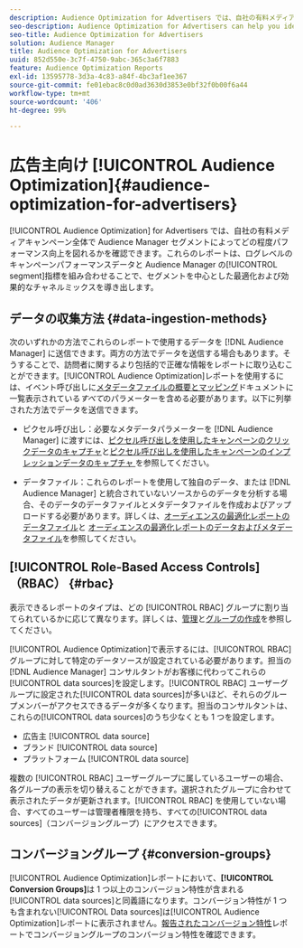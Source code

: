 ```yaml
---
description: Audience Optimization for Advertisers では、自社の有料メディアキャンペーン全体で Audience Manager セグメントによってどの程度パフォーマンス向上を図れるかを確認できます。これらのレポートは、ログレベルのキャンペーンパフォーマンスデータと Audience Manager のセグメント指標を組み合わせることで、セグメントを中心とした最適化および効果的なチャネルミックスを導き出します。
seo-description: Audience Optimization for Advertisers can help you identify potential performance opportunities for Audience Manager segments across your paid media campaigns. These reports combine log-level campaign performance data with Audience Manager segment metrics to inform segment-centric optimizations and an effective channel mix.
seo-title: Audience Optimization for Advertisers
solution: Audience Manager
title: Audience Optimization for Advertisers
uuid: 852d550e-3c7f-4750-9abc-365c3a6f7883
feature: Audience Optimization Reports
exl-id: 13595778-3d3a-4c83-a84f-4bc3af1ee367
source-git-commit: fe01ebac8c0d0ad3630d3853e0bf32f0b00f6a44
workflow-type: tm+mt
source-wordcount: '406'
ht-degree: 99%

---
```


# 広告主向け [!UICONTROL Audience Optimization]{#audience-optimization-for-advertisers}

[!UICONTROL Audience Optimization] for Advertisers では、自社の有料メディアキャンペーン全体で Audience Manager セグメントによってどの程度パフォーマンス向上を図れるかを確認できます。これらのレポートは、ログレベルのキャンペーンパフォーマンスデータと Audience Manager の[!UICONTROL segment]指標を組み合わせることで、セグメントを中心とした最適化および効果的なチャネルミックスを導き出します。

## データの収集方法 {#data-ingestion-methods}

次のいずれかの方法でこれらのレポートで使用するデータを [!DNL Audience Manager] に送信できます。両方の方法でデータを送信する場合もあります。そうすることで、訪問者に関するより包括的で正確な情報をレポートに取り込むことができます。[!UICONTROL Audience Optimization]レポートを使用するには、イベント呼び出しに[メタデータファイルの概要とマッピング](../../../reporting/audience-optimization-reports/metadata-files-intro/metadata-file-overview.md)ドキュメントに一覧表示されている&#x200B;*すべて*&#x200B;のパラメーターを含める必要があります。以下に列挙された方法でデータを送信できます。

* ピクセル呼び出し：必要なメタデータパラメーターを [!DNL Audience Manager] に渡すには、[ピクセル呼び出しを使用したキャンペーンのクリックデータのキャプチャ](../../../integration/media-data-integration/click-data-pixels.md)と[ピクセル呼び出しを使用したキャンペーンのインプレッションデータのキャプチャ ](../../../integration/media-data-integration/impression-data-pixels.md)を参照してください。

* データファイル：これらのレポートを使用して独自のデータ、または [!DNL Audience Manager] と統合されていないソースからのデータを分析する場合、そのデータのデータファイルとメタデータファイルを作成およびアップロードする必要があります。詳しくは、[オーディエンスの最適化レポートのデータファイル](../../../reporting/audience-optimization-reports/metadata-files-intro/datafiles-intro.md)と [オーディエンスの最適化レポートのデータおよびメタデータファイル](../../../reporting/audience-optimization-reports/metadata-files-intro/metadata-files-intro.md)を参照してください。

## [!UICONTROL Role-Based Access Controls] （RBAC） {#rbac}

表示できるレポートのタイプは、どの [!UICONTROL RBAC] グループに割り当てられているかに応じて異なります。詳しくは、[管理](../../../features/administration/administration-overview.md)と[グループの作成](../../../features/administration/administration-overview.md#create-group)を参照してください。

[!UICONTROL Audience Optimization]で表示するには、[!UICONTROL RBAC] グループに対して特定のデータソースが設定されている必要があります。担当の [!DNL Audience Manager] コンサルタントがお客様に代わってこれらの[!UICONTROL data sources]を設定します。[!UICONTROL RBAC] ユーザーグループに設定された[!UICONTROL data sources]が多いほど、それらのグループメンバーがアクセスできるデータが多くなります。担当のコンサルタントは、これらの[!UICONTROL data sources]のうち少なくとも 1 つを設定します。

* 広告主 [!UICONTROL data source]
* ブランド [!UICONTROL data source]
* プラットフォーム [!UICONTROL data source]

複数の [!UICONTROL RBAC] ユーザーグループに属しているユーザーの場合、各グループの表示を切り替えることができます。選択されたグループに合わせて表示されたデータが更新されます。[!UICONTROL RBAC] を使用していない場合、すべてのユーザーは管理者権限を持ち、すべての[!UICONTROL data sources]（コンバージョングループ）にアクセスできます。

## コンバージョングループ {#conversion-groups}

[!UICONTROL Audience Optimization]レポートにおいて、**[!UICONTROL Conversion Groups]**&#x200B;は 1 つ以上のコンバージョン特性が含まれる[!UICONTROL data sources]と同義語になります。コンバージョン特性が 1 つも含まれない[!UICONTROL Data sources]は[!UICONTROL Audience Optimization]レポートに表示されません。[報告されたコンバージョン特性](../../../reporting/audience-optimization-reports/aor-advertisers/reported-conversion-traits.md)レポートでコンバージョングループのコンバージョン特性を確認できます。
